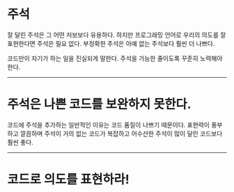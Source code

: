 # 주석
잘 달린 주석은 그 어떤 저보보다 유용하다. 하지만 프로그래밍 언어로 우리의 의도를 잘 표현한다면 주석은 필요 없다. 부정확한 주석은 아예 없는 주석보다 훨씬 더 나쁘다. 

코드만이 자기가 하는 일을 진실되게 말한다. 주석을 가능한 줄이도록 꾸준히 노력해야한다.

<hr/>

# 주석은 나쁜 코드를 보완하지 못한다.
코드에 주석을 추가하는 일반적인 이유는 코드 품질이 나쁘기 때문이다. 표현력이 풍부하고 깔끔하며 주석이 거의 없는 코드가 복잡하고 어수산한 주석이 많이 달린 코드보다 훨씬 좋다.

<hr/>

# 코드로 의도를 표현하라!

